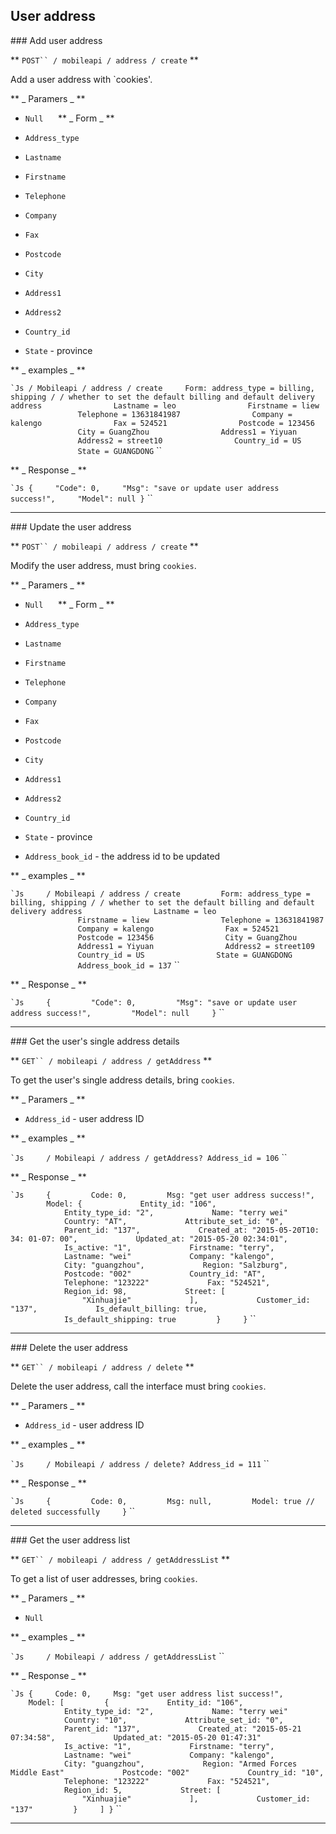 ## User address

<a name="create" />
### Add user address

** `POST`` / mobileapi / address / create` **

Add a user address with `cookies'.

** _ Paramers _ **

* `Null`
    
** _ Form _ **

* `Address_type`
* `Lastname`
* `Firstname`
* `Telephone`
* `Company`
* `Fax`
* `Postcode`
* `City`
* `Address1`
* `Address2`
* `Country_id`
* `State` - province

** _ examples _ **

`` `Js
/ Mobileapi / address / create
    Form: address_type = billing, shipping / / whether to set the default billing and default delivery address
               Lastname = leo
               Firstname = liew
               Telephone = 13631841987
               Company = kalengo
               Fax = 524521
               Postcode = 123456
               City = GuangZhou
               Address1 = Yiyuan
               Address2 = street10
               Country_id = US
               State = GUANGDONG
`` ``

** _ Response _ **

`` `Js
{
    "Code": 0,
    "Msg": "save or update user address success!",
    "Model": null
}
`` ``

---------------------------------------

<a name="update" />
### Update the user address

** `POST`` / mobileapi / address / create` **

Modify the user address, must bring `cookies`.

** _ Paramers _ **

* `Null`
    
** _ Form _ **

* `Address_type`
* `Lastname`
* `Firstname`
* `Telephone`
* `Company`
* `Fax`
* `Postcode`
* `City`
* `Address1`
* `Address2`
* `Country_id`
* `State` - province
* `Address_book_id` - the address id to be updated

** _ examples _ **

`` `Js
    / Mobileapi / address / create
        Form: address_type = billing, shipping / / whether to set the default billing and default delivery address
               Lastname = leo
               Firstname = liew
               Telephone = 13631841987
               Company = kalengo
               Fax = 524521
               Postcode = 123456
               City = GuangZhou
               Address1 = Yiyuan
               Address2 = street109
               Country_id = US
               State = GUANGDONG
               Address_book_id = 137
`` ``

** _ Response _ **

`` `Js
    {
        "Code": 0,
        "Msg": "save or update user address success!",
        "Model": null
    }
`` ``

---------------------------------------

<a name="getAddress" />
### Get the user's single address details

** `GET`` / mobileapi / address / getAddress` **

To get the user's single address details, bring `cookies`.

** _ Paramers _ **

* `Address_id` - user address ID

** _ examples _ **

`` `Js
    / Mobileapi / address / getAddress? Address_id = 106
`` ``

** _ Response _ **

`` `Js
    {
        Code: 0,
        Msg: "get user address success!",
        Model: {
            Entity_id: "106",
            Entity_type_id: "2",
            Name: "terry wei"
            Country: "AT",
            Attribute_set_id: "0",
            Parent_id: "137",
            Created_at: "2015-05-20T10: 34: 01-07: 00",
            Updated_at: "2015-05-20 02:34:01",
            Is_active: "1",
            Firstname: "terry",
            Lastname: "wei"
            Company: "kalengo",
            City: "guangzhou",
            Region: "Salzburg",
            Postcode: "002"
            Country_id: "AT",
            Telephone: "123222"
            Fax: "524521",
            Region_id: 98,
            Street: [
                "Xinhuajie"
            ],
            Customer_id: "137",
            Is_default_billing: true,
            Is_default_shipping: true
        }
    }
`` ``

---------------------------------------

<a name="delete" />
### Delete the user address

** `GET`` / mobileapi / address / delete` **

Delete the user address, call the interface must bring `cookies`.

** _ Paramers _ **

* `Address_id` - user address ID

** _ examples _ **

`` `Js
    / Mobileapi / address / delete? Address_id = 111
`` ``

** _ Response _ **

`` `Js
    {
        Code: 0,
        Msg: null,
        Model: true // deleted successfully
    }
`` ``

---------------------------------------

<a name="getAddressList" />
### Get the user address list

** `GET`` / mobileapi / address / getAddressList` **

To get a list of user addresses, bring `cookies`.

** _ Paramers _ **

* `Null`

** _ examples _ **

`` `Js
    / Mobileapi / address / getAddressList
`` ``

** _ Response _ **

`` `Js
{
    Code: 0,
    Msg: "get user address list success!",
    Model: [
        {
            Entity_id: "106",
            Entity_type_id: "2",
            Name: "terry wei"
            Country: "10",
            Attribute_set_id: "0",
            Parent_id: "137",
            Created_at: "2015-05-21 07:34:58",
            Updated_at: "2015-05-20 01:47:31"
            Is_active: "1",
            Firstname: "terry",
            Lastname: "wei"
            Company: "kalengo",
            City: "guangzhou",
            Region: "Armed Forces Middle East"
            Postcode: "002"
            Country_id: "10",
            Telephone: "123222"
            Fax: "524521",
            Region_id: 5,
            Street: [
                "Xinhuajie"
            ],
            Customer_id: "137"
        }
    ]
}
`` ``

---------------------------------------
